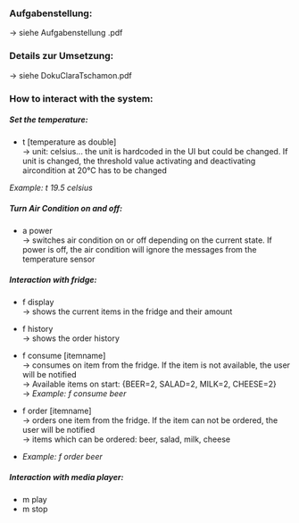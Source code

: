 ### Aufgabenstellung:  
-> siehe Aufgabenstellung .pdf

### Details zur Umsetzung:  
-> siehe DokuClaraTschamon.pdf

### How to interact with the system:

##### Set the temperature:
- t [temperature as double] </br>
-> unit: celsius... the unit is hardcoded in the UI but could be changed. If unit is changed, the threshold value activating and deactivating aircondition at 20°C has to be changed

<i>Example: t 19.5 celsius</i>



##### Turn Air Condition on and off:
- a power <br/>
-> switches air condition on or off depending on the current state. If power is off, the air condition will ignore the messages from the temperature sensor


##### Interaction with fridge:
- f display <br/>
-> shows the current items in the fridge and their amount 
- f history <br/>
-> shows the order history

- f consume [itemname] <br/>
-> consumes on item from the fridge. If the item is not available, the user will be notified <br/>
-> Available items on start: {BEER=2, SALAD=2, MILK=2, CHEESE=2} <br/>
-> <i>Example: f consume beer</i>

- f order [itemname] <br/>
-> orders one item from the fridge. If the item can not be ordered, the user will be notified <br/>
-> items which can be ordered: beer, salad, milk, cheese <br/>
- <i>Example: f order beer</i>

##### Interaction with media player:
- m play <br/>
- m stop <br/>



